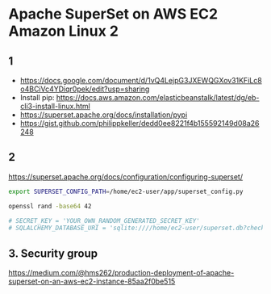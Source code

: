 # Apache SuperSet on AWS EC2 Amazon Linux 2

## 1

- <https://docs.google.com/document/d/1vQ4LejpG3JXEWQGXov31KFiLc8o4BCiVc4YDiqr0pek/edit?usp=sharing>
- Install pip: <https://docs.aws.amazon.com/elasticbeanstalk/latest/dg/eb-cli3-install-linux.html>
- <https://superset.apache.org/docs/installation/pypi>
- <https://gist.github.com/philippkeller/dedd0ee8221f4b155592149d08a26248>

## 2

<https://superset.apache.org/docs/configuration/configuring-superset/>

```sh
export SUPERSET_CONFIG_PATH=/home/ec2-user/app/superset_config.py

openssl rand -base64 42

# SECRET_KEY = 'YOUR_OWN_RANDOM_GENERATED_SECRET_KEY'
# SQLALCHEMY_DATABASE_URI = 'sqlite:////home/ec2-user/superset.db?check_same_thread=false'


```

## 3. Security group

<https://medium.com/@hms262/production-deployment-of-apache-superset-on-an-aws-ec2-instance-85aa2f0be515>
